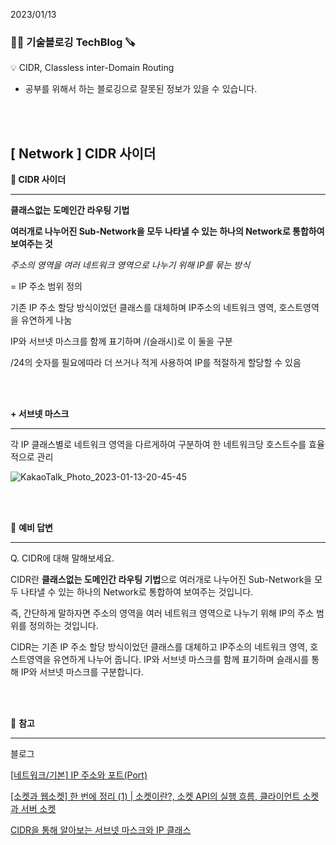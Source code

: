 2023/01/13

### 🧑‍💻 **기술블로깅 TechBlog** 🪚

<aside>
💡 CIDR, Classless inter-Domain Routing

</aside>

* 공부를 위해서 하는 블로깅으로 잘못된 정보가 있을 수 있습니다.

<br><br>

## [ Network ] CIDR 사이더

**🔩 CIDR 사이더**

---

**클래스없는 도메인간 라우팅 기법**

**여러개로 나누어진 Sub-Network을 모두 나타낼 수 있는 하나의 Network로 통합하여 보여주는 것**

_주소의 영역을 여러 네트워크 영역으로 나누기 위해 IP를 묶는 방식_

= IP 주소 범위 정의

기존 IP 주소 할당 방식이었던 클래스를 대체하며 IP주소의 네트워크 영역, 호스트영역을 유연하게 나눔

IP와 서브넷 마스크를 함께 표기하며 /(슬래시)로 이 둘을 구분

/24의 숫자를 필요에따라 더 쓰거나 적게 사용하여 IP를 적절하게 할당할 수 있음

<br><br>

**+ 서브넷 마스크**

---

각 IP 클래스별로 네트워크 영역을 다르게하여 구분하여 한 네트워크당 호스트수를 효율적으로 관리

![KakaoTalk_Photo_2023-01-13-20-45-45](https://user-images.githubusercontent.com/107545016/212313216-bfcc9cb4-6224-4858-a665-4c9356428866.png)

<br><br>

🔩 **예비 답변**

---

Q. CIDR에 대해 말해보세요.

CIDR란 **클래스없는 도메인간 라우팅 기법**으로 여러개로 나누어진 Sub-Network을 모두 나타낼 수 있는 하나의 Network로 통합하여 보여주는 것입니다. 

즉, 간단하게 말하자면 주소의 영역을 여러 네트워크 영역으로 나누기 위해 IP의 주소 범위를 정의하는 것입니다.

CIDR는 기존 IP 주소 할당 방식이었던 클래스를 대체하고 IP주소의 네트워크 영역, 호스트영역을 유연하게 나누어 줍니다. IP와 서브넷 마스크를 함께 표기하며 슬래시를 통해 IP와 서브넷 마스크를 구분합니다.

<br><br>

🔩 **참고**

---

블로그

[[네트워크/기본] IP 주소와 포트(Port)](https://hanamon.kr/%EB%84%A4%ED%8A%B8%EC%9B%8C%ED%81%AC-%EA%B8%B0%EB%B3%B8-ip-%EC%A3%BC%EC%86%8C%EC%99%80-%ED%8F%AC%ED%8A%B8-port/)

[[소켓과 웹소켓] 한 번에 정리 (1) | 소켓이란?, 소켓 API의 실행 흐름, 클라이언트 소켓과 서버 소켓](https://velog.io/@rhdmstj17/%EC%86%8C%EC%BC%93%EA%B3%BC-%EC%9B%B9%EC%86%8C%EC%BC%93-%ED%95%9C-%EB%B2%88%EC%97%90-%EC%A0%95%EB%A6%AC-1)

[CIDR을 통해 알아보는 서브넷 마스크와 IP 클래스](https://hwannny.tistory.com/86)

<br><br>

